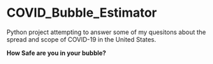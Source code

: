 # COVID_Bubble_Estimator
Python project attempting to answer some of my quesitons about the spread and scope of COVID-19 in the United States.

**How Safe are you in your bubble?**
